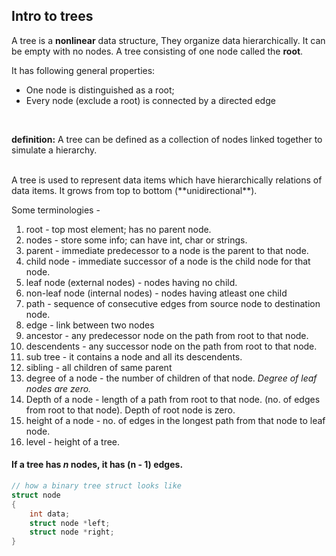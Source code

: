 ## Intro to trees
A tree is a **nonlinear** data structure, They organize data hierarchically.
It can be empty with no nodes. A tree consisting of one node called the **root**.

It has following general properties:
- One node is distinguished as a root;
- Every node (exclude a root) is connected by a directed edge

<br>

**definition:** A tree can be defined as a collection of nodes linked together to simulate a hierarchy.

<br>
A tree is used to represent data items which have hierarchically relations of data items.
It grows from top to bottom (**unidirectional**).

Some terminologies -
1. root - top most element; has no parent node.
2. nodes - store some info; can have int, char or strings.
3. parent - immediate predecessor to a node is the parent to that node.
4. child node - immediate successor of a node is the child node for that node.
5. leaf node (external nodes) - nodes having no child.
6. non-leaf node (internal nodes) - nodes having atleast one child
7. path - sequence of consecutive edges from source node to destination node.
8. edge - link between two nodes
9. ancestor - any predecessor node on the path from root to that node.
10. descendents - any successor node on the path from root to that node.
11. sub tree - it contains a node and all its descendents.
12. sibling - all children of same parent
13. degree of a node - the number of children of that node. *Degree of leaf nodes are zero.*
14. Depth of a node - length of a path from root to that node. (no. of edges from root to that node). Depth of root node is zero.
15. height of a node - no. of edges in the longest path from that node to leaf node.
16. level - height of a tree.

#### If a tree has *n* nodes, it has (n - 1) edges.

```c
// how a binary tree struct looks like
struct node
{
	int data;
	struct node *left;
	struct node *right;
}
```